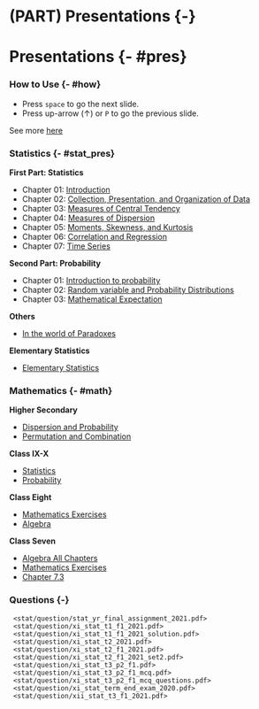 # (PART) Presentations {-}

# Presentations {- #pres} 

### How to Use {- #how}

- Press `space` to go the next slide.
- Press up-arrow ($\uparrow$) or `P` to go the previous slide.

See more [here](https://defkey.com/reveal-js-shortcuts)

### Statistics {- #stat_pres}

**First Part: Statistics**

- Chapter 01: [Introduction](https://lecture.statmania.info/stat/ch1_xi_stat.html)
- Chapter 02: [Collection, Presentation, and Organization of Data](https://lecture.statmania.info/stat/ch2_xi_stat.html)
- Chapter 03: [Measures of Central Tendency](https://lecture.statmania.info/stat/ch3_xi_stat.html)
- Chapter 04: [Measures of Dispersion](https://lecture.statmania.info/stat/ch4_xi_stat_dispersion.html)
- Chapter 05: [Moments, Skewness, and Kurtosis](https://lecture.statmania.info/stat/ch5_xi_stat_moments_skewness_kurtosis.html)
- Chapter 06: [Correlation and Regression](https://lecture.statmania.info/stat/ch6_xi_statcorrelation_regression.html)
- Chapter 07: [Time Series](https://lecture.statmania.info/stat/ch7_xi_time_series.html)

**Second Part: Probability**

- Chapter 01: [Introduction to probability](https://lecture.statmania.info/stat/prob_ch1_intro.html#/)
- Chapter 02: [Random variable and Probability Distributions](stat/prob_ch2_random_variable.html)
- Chapter 03: [Mathematical Expectation](stat/prob_ch3_expectation.html)

**Others**

- [In the world of Paradoxes](stat/paradoxes.html)

**Elementary Statistics**

- [Elementary Statistics](https://lecture.statmania.info/math/stat_preliminaries.html)

### Mathematics {- #math}

**Higher Secondary**
 
- [Dispersion and Probability](https://lecture.statmania.info/math/xi_math_probability.html)
- [Permutation and Combination](https://lecture.statmania.info/math/xi_math_perm_comb.html)

**Class IX-X**

- [Statistics](https://lecture.statmania.info/math/x_stat.html)
- [Probability](https://lecture.statmania.info/math/x_prob.html)

**Class Eight**

- [Mathematics Exercises](https://lecture.statmania.info/math/viii_math_exercise.html)
- [Algebra](https://lecture.statmania.info/math/viii_math_algebra.html)

**Class Seven**

- [Algebra All Chapters](https://lecture.statmania.info/math/vii_math_algebra.html)
- [Mathematics Exercises](https://lecture.statmania.info/math/vii_math_exercise.html)
- [Chapter 7.3](https://lecture.statmania.info/math/vii_math_7.3.html)

### Questions {-}






```
 <stat/question/stat_yr_final_assignment_2021.pdf> 
 <stat/question/xi_stat_t1_f1_2021.pdf> 
 <stat/question/xi_stat_t1_f1_2021_solution.pdf> 
 <stat/question/xi_stat_t2_2021.pdf> 
 <stat/question/xi_stat_t2_f1_2021.pdf> 
 <stat/question/xi_stat_t2_f1_2021_set2.pdf> 
 <stat/question/xi_stat_t3_p2_f1.pdf> 
 <stat/question/xi_stat_t3_p2_f1_mcq.pdf> 
 <stat/question/xi_stat_t3_p2_f1_mcq_questions.pdf> 
 <stat/question/xi_stat_term_end_exam_2020.pdf> 
 <stat/question/xii_stat_t3_f1_2021.pdf> 
```
